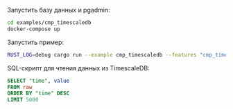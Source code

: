 Запустить базу данных и pgadmin:

```sh
cd examples/cmp_timescaledb
docker-compose up
```

Запустить пример:

```sh
RUST_LOG=debug cargo run --example cmp_timescaledb --features "cmp_timescaledb"
```

SQL-скрипт для чтения данных из TimescaleDB:

```sql
SELECT "time", value
FROM raw
ORDER BY "time" DESC
LIMIT 5000
```
